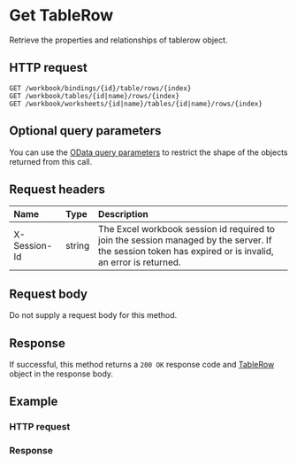 # Get TableRow

Retrieve the properties and relationships of tablerow object.
## HTTP request
```http
GET /workbook/bindings/{id}/table/rows/{index}
GET /workbook/tables/{id|name}/rows/{index}
GET /workbook/worksheets/{id|name}/tables/{id|name}/rows/{index}
```

## Optional query parameters
You can use the [OData query parameters](odata-optional-query-parameters.md) to restrict the shape of the objects returned from this call.
## Request headers
| Name       | Type | Description|
|:-----------|:------|:----------|
| X-Session-Id   | string  | The Excel workbook session id required to join the session managed by the server. If the session token has expired or is invalid, an error is returned.|

## Request body
Do not supply a request body for this method.
## Response
If successful, this method returns a `200 OK` response code and [TableRow](../resources/tablerow.md) object in the response body.
## Example
### HTTP request
### Response
